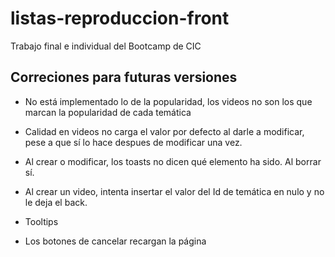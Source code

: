 # listas-reproduccion-front
Trabajo final e individual del Bootcamp de CIC

## Correciones para futuras versiones

- No está implementado lo de la popularidad, los videos no son los que marcan la popularidad de cada temática

- Calidad en videos no carga el valor por defecto al darle a modificar, pese a que sí lo hace despues de modificar una vez.

- Al crear o modificar, los toasts no dicen qué elemento ha sido. Al borrar sí.

- Al crear un video, intenta insertar el valor del Id de temática en nulo y no le deja el back.

- Tooltips

- Los botones de cancelar recargan la página